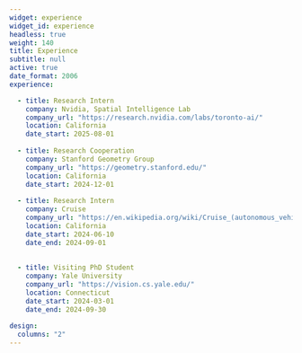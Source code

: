 ```yaml
---
widget: experience
widget_id: experience
headless: true
weight: 140
title: Experience
subtitle: null
active: true
date_format: 2006
experience:

  - title: Research Intern
    company: Nvidia, Spatial Intelligence Lab
    company_url: "https://research.nvidia.com/labs/toronto-ai/"
    location: California
    date_start: 2025-08-01
    
  - title: Research Cooperation
    company: Stanford Geometry Group
    company_url: "https://geometry.stanford.edu/"
    location: California
    date_start: 2024-12-01
    
  - title: Research Intern
    company: Cruise
    company_url: "https://en.wikipedia.org/wiki/Cruise_(autonomous_vehicle)"
    location: California
    date_start: 2024-06-10
    date_end: 2024-09-01
    
      
  - title: Visiting PhD Student
    company: Yale University
    company_url: "https://vision.cs.yale.edu/"
    location: Connecticut
    date_start: 2024-03-01
    date_end: 2024-09-30
    
design:
  columns: "2"
---
```

